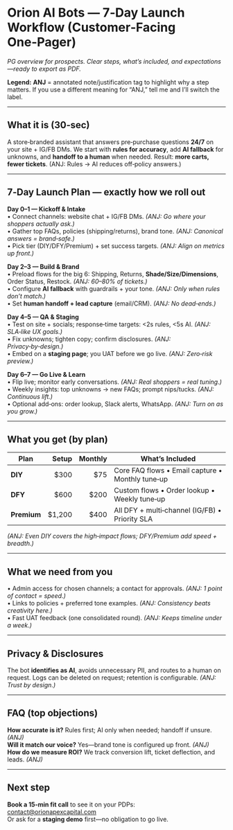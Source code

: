 # Orion AI Bots — 7‑Day Launch Workflow (Customer‑Facing One‑Pager)
*PG overview for prospects. Clear steps, what’s included, and expectations—ready to export as PDF.*

**Legend:** **ANJ** = annotated note/justification tag to highlight why a step matters. If you use a different meaning for “ANJ,” tell me and I’ll switch the label.

---

## What it is (30‑sec)
A store‑branded assistant that answers pre‑purchase questions **24/7** on your site + IG/FB DMs. We start with **rules for accuracy**, add **AI fallback** for unknowns, and **handoff to a human** when needed. Result: **more carts, fewer tickets**. (ANJ: Rules → AI reduces off‑policy answers.)

---

## 7‑Day Launch Plan — exactly how we roll out
**Day 0–1 — Kickoff & Intake**  
• Connect channels: website chat + IG/FB DMs. *(ANJ: Go where your shoppers actually ask.)*  
• Gather top FAQs, policies (shipping/returns), brand tone. *(ANJ: Canonical answers = brand‑safe.)*  
• Pick tier (DIY/DFY/Premium) + set success targets. *(ANJ: Align on metrics up front.)*

**Day 2–3 — Build & Brand**  
• Preload flows for the big 6: Shipping, Returns, **Shade/Size/Dimensions**, Order Status, Restock. *(ANJ: 60–80% of tickets.)*  
• Configure **AI fallback** with guardrails + your tone. *(ANJ: Only when rules don’t match.)*  
• Set **human handoff + lead capture** (email/CRM). *(ANJ: No dead‑ends.)*

**Day 4–5 — QA & Staging**  
• Test on site + socials; response‑time targets: <2s rules, <5s AI. *(ANJ: SLA‑like UX goals.)*  
• Fix unknowns; tighten copy; confirm disclosures. *(ANJ: Privacy‑by‑design.)*  
• Embed on a **staging page**; you UAT before we go live. *(ANJ: Zero‑risk preview.)*

**Day 6–7 — Go Live & Learn**  
• Flip live; monitor early conversations. *(ANJ: Real shoppers = real tuning.)*  
• Weekly insights: top unknowns → new FAQs; prompt nips/tucks. *(ANJ: Continuous lift.)*  
• Optional add‑ons: order lookup, Slack alerts, WhatsApp. *(ANJ: Turn on as you grow.)*

---

## What you get (by plan)
| Plan | Setup | Monthly | What’s Included |
|---|---:|---:|---|
| **DIY** | $300 | $75 | Core FAQ flows • Email capture • Monthly tune‑up |
| **DFY** | $600 | $200 | Custom flows • Order lookup • Weekly tune‑up |
| **Premium** | $1,200 | $400 | All DFY + multi‑channel (IG/FB) • Priority SLA |
*(ANJ: Even DIY covers the high‑impact flows; DFY/Premium add speed + breadth.)*

---

## What we need from you
• Admin access for chosen channels; a contact for approvals. *(ANJ: 1 point of contact = speed.)*  
• Links to policies + preferred tone examples. *(ANJ: Consistency beats creativity here.)*  
• Fast UAT feedback (one consolidated round). *(ANJ: Keeps timeline under a week.)*

---

## Privacy & Disclosures
The bot **identifies as AI**, avoids unnecessary PII, and routes to a human on request. Logs can be deleted on request; retention is configurable. *(ANJ: Trust by design.)*

---

## FAQ (top objections)
**How accurate is it?** Rules first; AI only when needed; handoff if unsure. *(ANJ)*  
**Will it match our voice?** Yes—brand tone is configured up front. *(ANJ)*  
**How do we measure ROI?** We track conversion lift, ticket deflection, and leads. *(ANJ)*

---

## Next step
**Book a 15‑min fit call** to see it on your PDPs: contact@orionapexcapital.com  
Or ask for a **staging demo** first—no obligation to go live.

